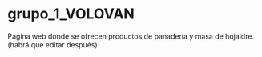 # grupo_1_VOLOVAN
Pagina web donde se ofrecen productos de panadería y masa de hojaldre. (habrá que editar después) 


